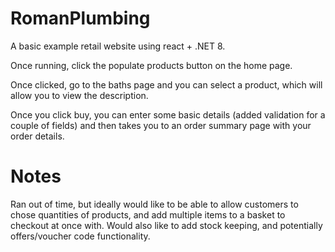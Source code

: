 # RomanPlumbing

A basic example retail website using react + .NET 8. 

Once running, click the populate products button on the home page. 

Once clicked, go to the baths page and you can select a product, which will allow you to view the description. 

Once you click buy, you can enter some basic details (added validation for a couple of fields) and then takes you to an order summary page with your order details. 

# Notes
Ran out of time, but ideally would like to be able to allow customers to chose quantities of products, and add multiple items to a basket to checkout at once with.
Would also like to add stock keeping, and potentially offers/voucher code functionality. 
